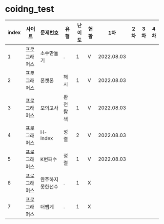 # coidng_test

|index|사이트|문제번호|유형|난이도|현황|1차|2차|3차|4차|
|---|---|---|---|---|---|---|---|---|---|
|1|프로그래머스|소수만들기|.|1|V|2022.08.03||||
|2|프로그래머스|폰켓몬|해시|1|V|2022.08.03||||
|3|프로그래머스|모의고사|완전탐색|1|V|2022.08.03||||
|4|프로그래머스|H-Index|정렬|2|V|2022.08.03||||
|5|프로그래머스|K번째수|정렬|1|V|2022.08.03||||
|6|프로그래머스|완주하지못한선수|.|1|X|||||
|7|프로그래머스|더맵게|.|1|X|||||
